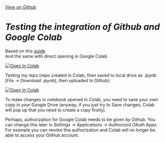 *[View on Github](https://github.com/heniczyna/colab_import)*

# *Testing the integration of Github and Google Colab*

Based on this [guide](https://github.com/googlecolab/colabtools/blob/master/notebooks/colab-github-demo.ipynb)<br/>
And the same with direct opening in Google Colab

[![Open In Colab](https://colab.research.google.com/assets/colab-badge.svg)](https://colab.research.google.com/github/googlecolab/colabtools/blob/master/notebooks/colab-github-demo.ipynb)

Testing my repo (repo created in Colab, then saved to local drive as .ipynb [*File -> Download .ipynb*], then uploaded to Github):

[![Open In Colab](https://colab.research.google.com/assets/colab-badge.svg)](https://colab.research.google.com/github/heniczyna/colab_import/blob/master/Github_Colab_integration_test.ipynb)

To make changes in notebook opened in Colab, you need to save your own copy in your Google Drive (anyway, if you just try to Save changes, Colab will pop up that you need to create a copy firstly). 

Perhaps, authorization for Google Colab needs to be given by Github. You can change this later in *Settings -> Applications -> Authorized OAuth Apps*. For example you can revoke this authorization and Colab will no longer be able to access your GitHub account.

